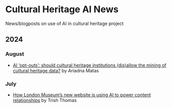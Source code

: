 # Cultural Heritage AI News

News/blogposts on use of AI in cultural heritage project

## 2024

### August

  * [AI ‘opt-outs’: should cultural heritage institutions (dis)allow the mining of cultural heritage data?](https://pro.europeana.eu/post/ai-opt-outs-should-cultural-heritage-institutions-dis-allow-the-mining-of-cultural-heritage-data) by Ariadna Matas

### July

  * [How London Museum’s new website is using AI to power content relationships](https://www.linkedin.com/pulse/how-london-museums-new-website-using-ai-power-content-trish-thomas-jzh2f/) by Trish Thomas
